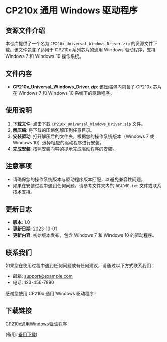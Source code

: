 # CP210x 通用 Windows 驱动程序

## 资源文件介绍

本仓库提供了一个名为 `CP210x_Universal_Windows_Driver.zip` 的资源文件下载。该文件包含了适用于 CP210x 系列芯片的通用 Windows 驱动程序，支持 Windows 7 和 Windows 10 操作系统。

## 文件内容

- **CP210x_Universal_Windows_Driver.zip**: 该压缩包内包含了 CP210x 芯片在 Windows 7 和 Windows 10 系统下的驱动程序。

## 使用说明

1. **下载文件**: 点击下载 `CP210x_Universal_Windows_Driver.zip` 文件。
2. **解压缩**: 将下载的压缩包解压到任意目录。
3. **安装驱动**: 打开解压后的文件夹，根据您的操作系统版本（Windows 7 或 Windows 10）选择相应的驱动程序进行安装。
4. **完成安装**: 按照安装向导的提示完成驱动程序的安装。

## 注意事项

- 请确保您的操作系统版本与驱动程序版本匹配，以避免兼容性问题。
- 如果在安装过程中遇到任何问题，请参考文件夹内的 `README.txt` 文件或联系技术支持。

## 更新日志

- **版本**: 1.0
- **更新日期**: 2023-10-01
- **更新内容**: 初始版本发布，包含 Windows 7 和 Windows 10 的驱动程序。

## 联系我们

如果您在使用过程中遇到任何问题或有任何建议，请通过以下方式联系我们：

- 邮箱: support@example.com
- 电话: 123-456-7890

感谢您使用 CP210x 通用 Windows 驱动程序！

## 下载链接
[CP210x通用Windows驱动程序](https://pan.quark.cn/s/3d457a8e7632) 

(备用: [备用下载](https://pan.baidu.com/s/1nK3VTtLdN_53NPXmMmH3zg?pwd=1234))

